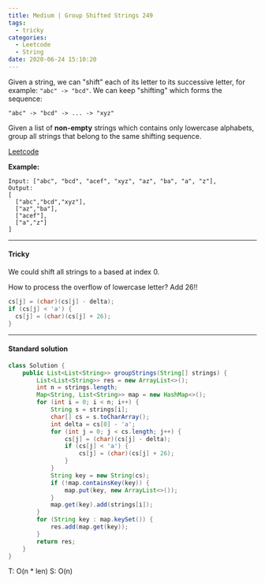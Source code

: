 ```yaml
---
title: Medium | Group Shifted Strings 249
tags:
  - tricky
categories:
  - Leetcode
  - String
date: 2020-06-24 15:10:20
---
```


Given a string, we can "shift" each of its letter to its successive letter, for example: `"abc" -> "bcd"`. We can keep "shifting" which forms the sequence:

```
"abc" -> "bcd" -> ... -> "xyz"
```

Given a list of **non-empty** strings which contains only lowercase alphabets, group all strings that belong to the same shifting sequence.

[Leetcode](https://leetcode.com/problems/group-shifted-strings/)

<!--more-->

**Example:**

```
Input: ["abc", "bcd", "acef", "xyz", "az", "ba", "a", "z"],
Output: 
[
  ["abc","bcd","xyz"],
  ["az","ba"],
  ["acef"],
  ["a","z"]
]
```

---

#### Tricky 

We could shift all strings to `a` based at index 0.

How to process the overflow of lowercase letter?   Add 26!!

```java
cs[j] = (char)(cs[j] - delta);
if (cs[j] < 'a') {
  cs[j] = (char)(cs[j] + 26);
}
```

---

#### Standard solution  

```java
class Solution {
    public List<List<String>> groupStrings(String[] strings) {
        List<List<String>> res = new ArrayList<>();
        int n = strings.length;
        Map<String, List<String>> map = new HashMap<>();
        for (int i = 0; i < n; i++) {
            String s = strings[i];
            char[] cs = s.toCharArray();
            int delta = cs[0] - 'a';
            for (int j = 0; j < cs.length; j++) {
                cs[j] = (char)(cs[j] - delta);
                if (cs[j] < 'a') {
                    cs[j] = (char)(cs[j] + 26);
                }
            }
            String key = new String(cs);
            if (!map.containsKey(key)) {
                map.put(key, new ArrayList<>());
            }
            map.get(key).add(strings[i]);
        }
        for (String key : map.keySet()) {
            res.add(map.get(key));
        }
        return res;
    }
}
```

T: O(n * len)			S: O(n)

